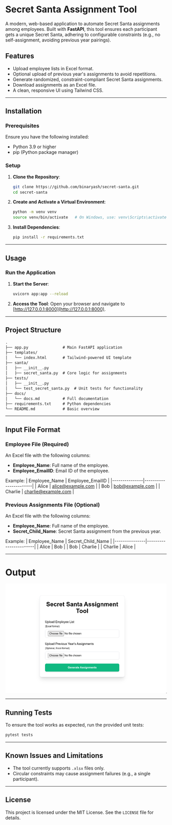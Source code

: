 # Secret Santa Assignment Tool

A modern, web-based application to automate Secret Santa assignments among employees. Built with **FastAPI**, this tool ensures each participant gets a unique Secret Santa, adhering to configurable constraints (e.g., no self-assignment, avoiding previous year pairings).

## Features

- Upload employee lists in Excel format.
- Optional upload of previous year's assignments to avoid repetitions.
- Generate randomized, constraint-compliant Secret Santa assignments.
- Download assignments as an Excel file.
- A clean, responsive UI using Tailwind CSS.

---

## Installation

### Prerequisites

Ensure you have the following installed:

- Python 3.9 or higher
- pip (Python package manager)

### Setup

1. **Clone the Repository**:
   ```bash
   git clone https://github.com/binaryash/secret-santa.git
   cd secret-santa
   ```

2. **Create and Activate a Virtual Environment**:
   ```bash
   python -m venv venv
   source venv/bin/activate   # On Windows, use: venv\Scripts\activate
   ```

3. **Install Dependencies**:
   ```bash
   pip install -r requirements.txt
   ```

---

## Usage

### Run the Application

1. **Start the Server**:
   ```bash
   uvicorn app:app --reload
   ```

2. **Access the Tool**:
   Open your browser and navigate to [http://127.0.0.1:8000](http://127.0.0.1:8000).

---

## Project Structure

```
.
├── app.py               # Main FastAPI application
├── templates/
│   └── index.html       # Tailwind-powered UI template
├── santa/
│   ├── __init__.py
│   ├── secret_santa.py  # Core logic for assignments
├── tests/
│   ├── __init__.py
│   └── test_secret_santa.py  # Unit tests for functionality
├── docs/
│   └── docs.md          # Full documentation
├── requirements.txt     # Python dependencies
└── README.md            # Basic overview
```

---

## Input File Format

### Employee File (Required)

An Excel file with the following columns:
- **Employee_Name**: Full name of the employee.
- **Employee_EmailID**: Email ID of the employee.

Example:
| Employee_Name | Employee_EmailID      |
|---------------|-----------------------|
| Alice         | alice@example.com     |
| Bob           | bob@example.com       |
| Charlie       | charlie@example.com   |

### Previous Assignments File (Optional)

An Excel file with the following columns:
- **Employee_Name**: Full name of the employee.
- **Secret_Child_Name**: Secret Santa assignment from the previous year.

Example:
| Employee_Name | Secret_Child_Name     |
|---------------|-----------------------|
| Alice         | Bob                   |
| Bob           | Charlie               |
| Charlie       | Alice                 |

---

# Output

![Output page](image.png)

---
## Running Tests

To ensure the tool works as expected, run the provided unit tests:

```bash
pytest tests
```

---

## Known Issues and Limitations

- The tool currently supports `.xlsx` files only.
- Circular constraints may cause assignment failures (e.g., a single participant).

---

## License

This project is licensed under the MIT License. See the `LICENSE` file for details.

